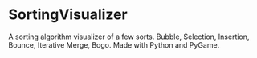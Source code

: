 # SortingVisualizer
A sorting algorithm visualizer of a few sorts. Bubble, Selection, Insertion, Bounce, Iterative Merge, Bogo. Made with Python and PyGame.
